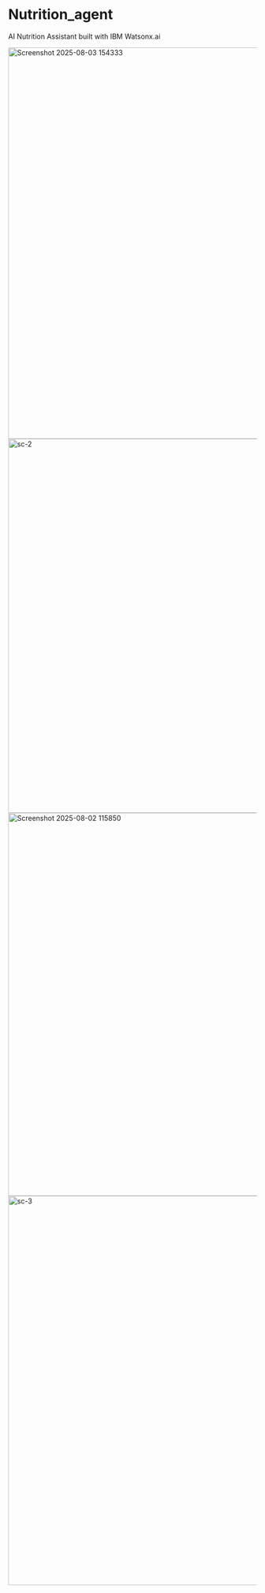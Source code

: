 # Nutrition_agent
AI Nutrition Assistant built with IBM Watsonx.ai

<img width="910" height="794" alt="Screenshot 2025-08-03 154333" src="https://github.com/user-attachments/assets/0f265a87-4923-4054-b570-9230607d23b2" />

<img width="905" height="759" alt="sc-2" src="https://github.com/user-attachments/assets/cd5aa10b-c0d5-43fd-a854-22b873ff44b9" />

<img width="918" height="777" alt="Screenshot 2025-08-02 115850" src="https://github.com/user-attachments/assets/f49bebf9-82e3-47c9-9111-86e8ffd1df32" />

<img width="927" height="790" alt="sc-3" src="https://github.com/user-attachments/assets/04b9e7d7-a375-4b06-823b-fdb9af3cbcab" />

